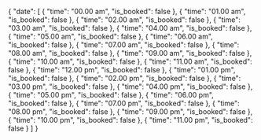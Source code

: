 {
  "date": [
    {
      "time": "00.00 am",
      "is_booked": false
    },
    {
      "time": "01.00 am",
      "is_booked": false
    },
    {
      "time": "02.00 am",
      "is_booked": false
    },
    {
      "time": "03.00 am",
      "is_booked": false
    },
    {
      "time": "04.00 am",
      "is_booked": false
    },
    {
      "time": "05.00 am",
      "is_booked": false
    },
    {
      "time": "06.00 am",
      "is_booked": false
    },
    {
      "time": "07.00 am",
      "is_booked": false
    },
    {
      "time": "08.00 am",
      "is_booked": false
    },
    {
      "time": "09.00 am",
      "is_booked": false
    },
    {
      "time": "10.00 am",
      "is_booked": false
    },
    {
      "time": "11.00 am",
      "is_booked": false
    },
    {
      "time": "12.00 pm",
      "is_booked": false
    },
    {
      "time": "01.00 pm",
      "is_booked": false
    },
    {
      "time": "02.00 pm",
      "is_booked": false
    },
    {
      "time": "03.00 pm",
      "is_booked": false
    },
    {
      "time": "04.00 pm",
      "is_booked": false
    },
    {
      "time": "05.00 pm",
      "is_booked": false
    },
    {
      "time": "06.00 pm",
      "is_booked": false
    },
    {
      "time": "07.00 pm",
      "is_booked": false
    },
    {
      "time": "08.00 pm",
      "is_booked": false
    },
    {
      "time": "09.00 pm",
      "is_booked": false
    },
    {
      "time": "10.00 pm",
      "is_booked": false
    },
    {
      "time": "11.00 pm",
      "is_booked": false
    }
  ]
}